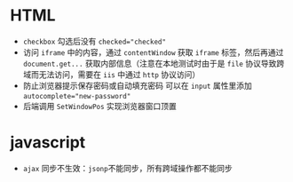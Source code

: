
# HTML

- `checkbox` 勾选后没有 `checked="checked"`
- 访问 `iframe` 中的内容，通过 `contentWindow` 获取 `iframe` 标签，然后再通过 `document.get...` 获取内部信息（注意在本地测试时由于是 `file` 协议导致跨域而无法访问，需要在 `iis` 中通过 `http` 协议访问）
- 防止浏览器提示保存密码或自动填充密码 可以在 `input` 属性里添加 `autocomplete="new-password"`
- 后端调用 `SetWindowPos` 实现浏览器窗口顶置

# javascript
- `ajax` 同步不生效：`jsonp`不能同步，所有跨域操作都不能同步
